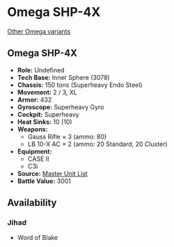 # Omega SHP-4X 

[Other Omega variants](../omega.md) 

## Omega SHP-4X 

- **Role:** Undefined 
- **Tech Base:** Inner Sphere (3078) 
- **Chassis:** 150 tons (Superheavy Endo Steel) 
- **Movement:** 2 / 3, XL 
- **Armor:** 432 
- **Gyroscope:** Superheavy Gyro 
- **Cockpit:** Superheavy 
- **Heat Sinks:** 10 (10) 
- **Weapons:** 
  - Gauss Rifle × 3 (ammo: 80) 
  - LB 10-X AC × 2 (ammo: 20 Standard, 20 Cluster) 
- **Equipment:** 
  - CASE II 
  - C3i 
- **Source:** [Master Unit List](http://masterunitlist.info/Unit/Details/4746/omega-shp-x4) 
- **Battle Value:** 3001 

## Availability 

### Jihad 

- Word of Blake 

